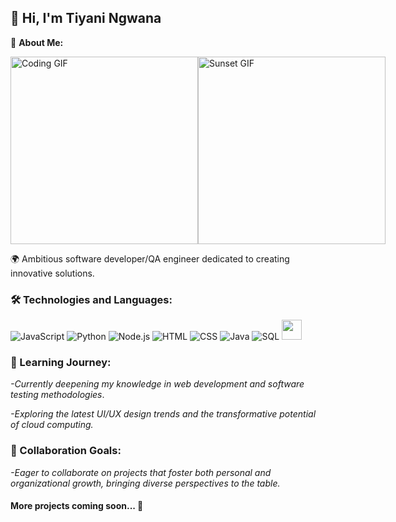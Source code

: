 ## 👋 Hi, I'm Tiyani Ngwana

🌟 **About Me:**

<div style="display: flex; justify-content: space-around;">
  <img src="https://media4.giphy.com/media/v1.Y2lkPTc5MGI3NjExZTh5djd2djRldWszY3pyYTAzbW5sNTk4eGIyemU3bXpmd3Z0dDQxaiZlcD12MV9pbnRlcm5hbF9naWZfYnlfaWQmY3Q9Zw/4rZA5D22301iMgrUNd/giphy.gif" alt="Coding GIF" width="300" />
  <img src="https://media1.giphy.com/media/v1.Y2lkPTc5MGI3NjExZmxqYXp4cGVqNXZwYnZpdG1zZTJ2bnFsZGh0ODNha251YWVlb2I3ayZlcD12MV9pbnRlcm5hbF9naWZfYnlfaWQmY3Q9Zw/jxsR1JhrmmeUE/giphy.gif" alt="Sunset GIF" width="300" />
</div>

🌍 Ambitious software developer/QA engineer dedicated to creating innovative solutions. 
### 🛠️ Technologies and Languages:

![JavaScript](https://skillicons.dev/icons?i=js)
![Python](https://skillicons.dev/icons?i=python)
![Node.js](https://skillicons.dev/icons?i=nodejs)
![HTML](https://skillicons.dev/icons?i=html)
![CSS](https://skillicons.dev/icons?i=css)
![Java](https://skillicons.dev/icons?i=java)
![SQL](https://skillicons.dev/icons?i=mysql)
<img height="32" width="32" src="https://cdn.jsdelivr.net/npm/simple-icons@v13/icons/jira.svg" />

### 🌱 Learning Journey:

 *-Currently deepening my knowledge in web development and software testing methodologies*.

 *-Exploring the latest UI/UX design trends and the transformative potential of cloud computing.*

### 👯 Collaboration Goals:

*-Eager to collaborate on projects that foster both personal and organizational growth, bringing diverse perspectives to the table.*


#### More projects coming soon... 📇

<!--
**ngwanatiyani/ngwanatiyani** is a ✨ _special_ ✨ repository because its `README.md` (this file) appears on your GitHub profile.
-->
